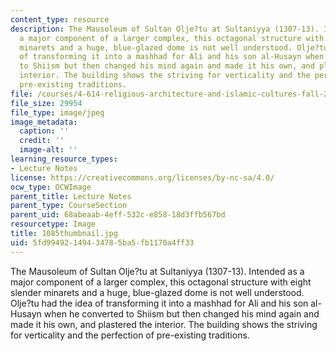 ```yaml
---
content_type: resource
description: The Mausoleum of Sultan Olje?tu at Sultaniyya (1307-13). Intended as
  a major component of a larger complex, this octagonal structure with eight slender
  minarets and a huge, blue-glazed dome is not well understood. Olje?tu had the idea
  of transforming it into a mashhad for Ali and his son al-Husayn when he converted
  to Shiism but then changed his mind again and made it his own, and plastered the
  interior. The building shows the striving for verticality and the perfection of
  pre-existing traditions.
file: /courses/4-614-religious-architecture-and-islamic-cultures-fall-2002/5fd99492149434785ba5fb1170a4ff33_1085thumbnail.jpg
file_size: 29954
file_type: image/jpeg
image_metadata:
  caption: ''
  credit: ''
  image-alt: ''
learning_resource_types:
- Lecture Notes
license: https://creativecommons.org/licenses/by-nc-sa/4.0/
ocw_type: OCWImage
parent_title: Lecture Notes
parent_type: CourseSection
parent_uid: 68abeaab-4eff-532c-e858-18d3ffb567bd
resourcetype: Image
title: 1085thumbnail.jpg
uid: 5fd99492-1494-3478-5ba5-fb1170a4ff33
---
```

The Mausoleum of Sultan Olje?tu at Sultaniyya (1307-13). Intended as a major component of a larger complex, this octagonal structure with eight slender minarets and a huge, blue-glazed dome is not well understood. Olje?tu had the idea of transforming it into a mashhad for Ali and his son al-Husayn when he converted to Shiism but then changed his mind again and made it his own, and plastered the interior. The building shows the striving for verticality and the perfection of pre-existing traditions.